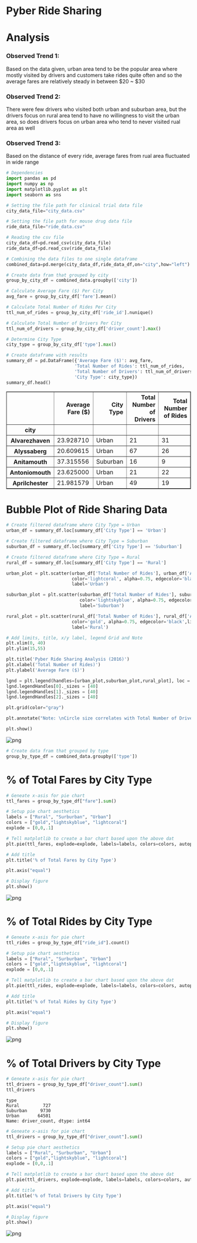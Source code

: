 
# Pyber Ride Sharing


# Analysis

### Observed Trend 1: 
Based on the data given, urban area tend to be the popular area where mostly visited by drivers and customers take rides quite often and so the average fares are relatively steady in between $20 ~ $30

### Observed Trend 2: 
There were few drivers who visited both urban and suburban area, but the drivers focus on rural area tend to have no willingness to visit the urban area, so does drivers focus on urban area who tend to never visited rual area as well

### Observed Trend 3: 
Based on the distance of every ride, average fares from rual area fluctuated in wide range



```python
# Dependencies
import pandas as pd
import numpy as np
import matplotlib.pyplot as plt
import seaborn as sns

# Setting the file path for clinical trial data file
city_data_file="city_data.csv"

# Setting the file path for mouse drug data file
ride_data_file="ride_data.csv"

# Reading the csv file
city_data_df=pd.read_csv(city_data_file)
ride_data_df=pd.read_csv(ride_data_file)

# Combining the data files to one single dataframe
combined_data=pd.merge(city_data_df,ride_data_df,on="city",how="left")

# Create data fram that grouped by city
group_by_city_df = combined_data.groupby(['city'])

# Calculate Average Fare ($) Per City
avg_fare = group_by_city_df['fare'].mean()

# Calculate Total Number of Rides Per City
ttl_num_of_rides = group_by_city_df['ride_id'].nunique()

# Calculate Total Number of Drivers Per City
ttl_num_of_drivers = group_by_city_df['driver_count'].max()

# Determine City Type 
city_type = group_by_city_df['type'].max()

# Create dataframe with results
summary_df = pd.DataFrame({'Average Fare ($)': avg_fare,
                          'Total Number of Rides': ttl_num_of_rides,
                          'Total Number of Drivers': ttl_num_of_drivers,
                          'City Type': city_type})
summary_df.head()
```




<div>
<style>
    .dataframe thead tr:only-child th {
        text-align: right;
    }

    .dataframe thead th {
        text-align: left;
    }

    .dataframe tbody tr th {
        vertical-align: top;
    }
</style>
<table border="1" class="dataframe">
  <thead>
    <tr style="text-align: right;">
      <th></th>
      <th>Average Fare ($)</th>
      <th>City Type</th>
      <th>Total Number of Drivers</th>
      <th>Total Number of Rides</th>
    </tr>
    <tr>
      <th>city</th>
      <th></th>
      <th></th>
      <th></th>
      <th></th>
    </tr>
  </thead>
  <tbody>
    <tr>
      <th>Alvarezhaven</th>
      <td>23.928710</td>
      <td>Urban</td>
      <td>21</td>
      <td>31</td>
    </tr>
    <tr>
      <th>Alyssaberg</th>
      <td>20.609615</td>
      <td>Urban</td>
      <td>67</td>
      <td>26</td>
    </tr>
    <tr>
      <th>Anitamouth</th>
      <td>37.315556</td>
      <td>Suburban</td>
      <td>16</td>
      <td>9</td>
    </tr>
    <tr>
      <th>Antoniomouth</th>
      <td>23.625000</td>
      <td>Urban</td>
      <td>21</td>
      <td>22</td>
    </tr>
    <tr>
      <th>Aprilchester</th>
      <td>21.981579</td>
      <td>Urban</td>
      <td>49</td>
      <td>19</td>
    </tr>
  </tbody>
</table>
</div>



#  Bubble Plot of Ride Sharing Data


```python
# Create filtered dataframe where City Type = Urban
urban_df = summary_df.loc[summary_df['City Type'] == 'Urban']

# Create filtered dataframe where City Type = Suburban
suburban_df = summary_df.loc[summary_df['City Type'] == 'Suburban']

# Create filtered dataframe where City Type = Rural
rural_df = summary_df.loc[summary_df['City Type'] == 'Rural']

urban_plot = plt.scatter(urban_df['Total Number of Rides'], urban_df['Average Fare ($)'], s = urban_df['Total Number of Drivers']*4, 
                         color='lightcoral', alpha=0.75, edgecolor='black', linewidths=1.5, 
                         label='Urban')

suburban_plot = plt.scatter(suburban_df['Total Number of Rides'], suburban_df['Average Fare ($)'], s = suburban_df['Total Number of Drivers']*4, 
                            color='lightskyblue', alpha=0.75, edgecolor='black',linewidths=1.5, 
                            label='Suburban')

rural_plot = plt.scatter(rural_df['Total Number of Rides'], rural_df['Average Fare ($)'], s = rural_df['Total Number of Drivers']*4, 
                         color='gold', alpha=0.75, edgecolor='black',linewidths=1.5, 
                         label='Rural')

# Add limits, title, x/y label, legend Grid and Note
plt.xlim(0, 40)
plt.ylim(15,55)

plt.title('Pyber Ride Sharing Analysis (2016)')
plt.xlabel('Total Number of Rides)')
plt.ylabel('Average Fare ($)')

lgnd = plt.legend(handles=[urban_plot,suburban_plot,rural_plot], loc ='upper right')
lgnd.legendHandles[0]._sizes = [40]
lgnd.legendHandles[1]._sizes = [40]
lgnd.legendHandles[2]._sizes = [40]

plt.grid(color="gray") 

plt.annotate("Note: \nCircle size correlates with Total Number of Drivers.", xy=(30, 40), xycoords='data',xytext=(42.5, 40),)

plt.show()
```


![png](output_4_0.png)



```python
# Create data fram that grouped by type
group_by_type_df = combined_data.groupby(['type'])

```

# % of Total Fares by City Type



```python
# Geneate x-asis for pie chart
ttl_fares = group_by_type_df["fare"].sum()

# Setup pie chart aesthetics 
labels = ["Rural", "Surburban", "Urban"]
colors = ["gold","lightskyblue", "lightcoral"]
explode = [0,0,.1]

# Tell matplotlib to create a bar chart based upon the above dat
plt.pie(ttl_fares, explode=explode, labels=labels, colors=colors, autopct= '%1.1f%%', shadow=True, startangle=120)

# Add title
plt.title('% of Total Fares by City Type')

plt.axis("equal")

# Display figure
plt.show()
```


![png](output_7_0.png)


# % of Total Rides by City Type


```python
# Geneate x-asis for pie chart
ttl_rides = group_by_type_df["ride_id"].count()

# Setup pie chart aesthetics 
labels = ["Rural", "Surburban", "Urban"]
colors = ["gold","lightskyblue", "lightcoral"]
explode = [0,0,.1]

# Tell matplotlib to create a bar chart based upon the above dat
plt.pie(ttl_rides, explode=explode, labels=labels, colors=colors, autopct= '%1.1f%%', shadow=True, startangle=120)

# Add title
plt.title('% of Total Rides by City Type')

plt.axis("equal")

# Display figure
plt.show()
```


![png](output_9_0.png)


# % of Total Drivers by City Type


```python
# Geneate x-asis for pie chart
ttl_drivers = group_by_type_df["driver_count"].sum()
ttl_drivers
```




    type
    Rural         727
    Suburban     9730
    Urban       64501
    Name: driver_count, dtype: int64




```python
# Geneate x-asis for pie chart
ttl_drivers = group_by_type_df["driver_count"].sum()

# Setup pie chart aesthetics 
labels = ["Rural", "Surburban", "Urban"]
colors = ["gold","lightskyblue", "lightcoral"]
explode = [0,0,.1]

# Tell matplotlib to create a bar chart based upon the above dat
plt.pie(ttl_drivers, explode=explode, labels=labels, colors=colors, autopct= '%1.1f%%', shadow=True, startangle=120)

# Add title
plt.title('% of Total Drivers by City Type')

plt.axis("equal")

# Display figure
plt.show()
```


![png](output_12_0.png)

